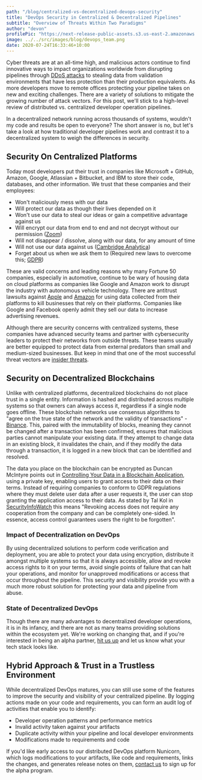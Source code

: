 ```yaml
---
path: "/blog/centralized-vs-decentralized-devops-security"
title: "DevOps Security in Centralized & Decentralized Pipelines"
subtitle: "Overview of Threats Within Two Paradigms"
author: "devon"
profilePic: "https://next-release-public-assets.s3.us-east-2.amazonaws.com/devon_profile_pic.png"
image: ../../src/images/blog/devops_team.png
date: 2020-07-24T16:33:46+10:00
---
```


Cyber threats are at an all-time high, and malicious actors continue to
find innovative ways to impact organizations worldwide from disrupting
pipelines through [DDoS attacks](https://www.cloudflare.com/learning/ddos/famous-ddos-attacks/)
to stealing data from validation
environments that have less protection than their production equivalents.
As more developers move to remote offices protecting your pipeline takes
on new and exciting challenges. There are a variety of solutions to mitigate
the growing number of attack vectors. For this post, we'll stick to a
high-level review of distributed vs. centralized developer operation
pipelines.

In a decentralized network running across thousands of systems, wouldn't
my code and results be open to everyone? The short answer is no, but
let's take a look at how traditional developer pipelines work and
contrast it to a decentralized system to weigh the differences in
security.

## Security On Centralized Platforms

Today most developers put their trust in companies like Microsoft + GitHub,
Amazon, Google, Atlassian + Bitbucket, and IBM to store their code,
databases, and other information. We trust that these companies and their
employees:

-   Won't maliciously mess with our data
-   Will protect our data as though their lives depended on it
-   Won't use our data to steal our ideas or gain a competitive advantage against us
-   Will encrypt our data from end to end and not decrypt without our permission ([Zoom](https://theintercept.com/2020/03/31/zoom-meeting-encryption/))
-   Will not disappear / dissolve, along with our data, for any amount of time
-   Will not use our data against us ([Cambridge Analytica](https://www.vox.com/2018/3/17/17134072/facebook-cambridge-analytica-trump-explained-user-data))
-   Forget about us when we ask them to (Required new laws to overcome this; [GDPR](https://ico.org.uk/for-organisations/guide-to-data-protection/guide-to-the-general-data-protection-regulation-gdpr/individual-rights/right-to-erasure/#:~:text=The%20GDPR%20introduces%20a%20right,erasure%20verbally%20or%20in%20writing.&text=The%20right%20is%20not%20absolute%20and%20only%20applies%20in%20certain%20circumstances.))

These are valid concerns and leading reasons why many Fortune 50 companies,
especially in automotive, continue to be wary of housing data on cloud
platforms as companies like Google and Amazon work to disrupt the industry
with autonomous vehicle technology. There are antitrust lawsuits against
[Apple](https://9to5mac.com/guides/antitrust/) and
[Amazon](https://www.cnbc.com/2020/06/11/amazon-to-reportedly-face-antitrust-charges-in-eu.html) for using data collected from their platforms to kill
businesses that rely on their platforms. Companies like Google and Facebook
openly admit they sell our data to increase advertising revenues.

Although there are security concerns with centralized systems, these
companies have advanced security teams and partner with cybersecurity
leaders to protect their networks from outside threats. These teams
usually are better equipped to protect data from external predators
than small and medium-sized businesses. But keep in mind that one of
the most successful threat vectors are [insider threats](https://www.varonis.com/blog/insider-threats/).

## Security on Decentralized Blockchains

Unlike with centralized platforms, decentralized blockchains do not
place trust in a single entity. Information is hashed and distributed
across multiple systems so that owners can always access it, regardless
if a single node goes offline. These blockchain networks use consensus
algorithms to "agree on the true state of the network and the validity of
transactions" - [Binance](https://academy.binance.com/blockchain/what-makes-a-blockchain-secure).
This, paired with the immutability of blocks,
meaning they cannot be changed after a transaction has been confirmed,
ensures that malicious parties cannot manipulate your existing data. If
they attempt to change data in an existing block, it invalidates the
chain, and if they modify the data through a transaction, it is logged
in a new block that can be identified and resolved.

The data you place on the blockchain can be encrypted as Duncan McIntyre
points out in
[Controlling Your Data in a Blockchain Application](https://www.zettaset.com/blog/controlling-data-blockchain-application-encryption-can-help/#:~:text=Blockchain%2C%20Encryption%20and%20Your%20Personal%20Data&text=Instead%2C%20transaction%20data%20could%20be,data%20for%20advertisers%20or%20brands.), using a
private key, enabling users to grant access to their data on their terms.
Instead of requiring companies to conform to GDPR regulations where they
must delete user data after a user requests it, the user can stop
granting the application access to their data. As stated by Tal Kol in
[SecurityInfoWatch](https://www.securityinfowatch.com/cybersecurity/article/21122947/why-blockchain-is-the-necessary-safeguard-against-data-breaches#:~:text=Blockchain%20Addresses%20Security%20Breaches%2C%20But,what%20personal%20information%20is%20shared.) this means "Revoking access does not require any
cooperation from the company and can be completely one-sided. In essence,
access control guarantees users the right to be forgotten".

### Impact of Decentralization on DevOps

By using decentralized solutions to perform code verification and
deployment, you are able to protect your data using encryption,
distribute it amongst multiple systems so that it is always accessible,
allow and revoke access rights to it on your terms, avoid single points
of failure that can halt your operations, and monitor for unapproved
modifications or access that occur throughout the pipeline. This security
and visibility provide you with a much more robust solution for protecting
your data and pipeline from abuse.

### State of Decentralized DevOps

Though there are many advantages to decentralized developer operations,
it is in its infancy, and there are not as many teams providing solutions
within the ecosystem yet. We're working on changing that, and if you're
interested in being an alpha partner, [hit us up](https://www.nextrelease.io/contact) and let us know what your
tech stack looks like.

## Hybrid Approach & Trust in a Trustless Environment

While decentralized DevOps matures, you can still use some of the
features to improve the security and visibility of your centralized
pipeline. By logging actions made on your code and requirements, you
can form an audit log of activities that enable you to identify:

-   Developer operation patterns and performance metrics
-   Invalid activity taken against your artifacts
-   Duplicate activity within your pipeline and local developer environments
-   Modifications made to requirements and code

If you'd like early access to our distributed DevOps platform Nunicorn,
which logs modifications to your artifacts, like code and requirements,
links the changes, and generates release notes on them,
[contact us](https://www.nextrelease.io/contact) to sign up for the alpha program.
